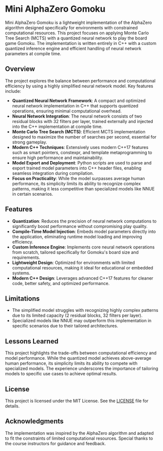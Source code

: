 # Mini AlphaZero Gomoku

Mini AlphaZero Gomoku is a lightweight implementation of the AlphaZero algorithm designed specifically for environments with constrained computational resources. This project focuses on applying Monte Carlo Tree Search (MCTS) with a quantized neural network to play the board game Gomoku. The implementation is written entirely in C++ with a custom quantized inference engine and efficient handling of neural network parameters at compile time.

## Overview

The project explores the balance between performance and computational efficiency by using a highly simplified neural network model. Key features include:

- **Quantized Neural Network Framework**: A compact and optimized neural network implementation in C++ that supports quantized operations, ensuring minimal computational overhead.
- **Neural Network Integration**: The neural network consists of two residual blocks with 32 filters per layer, trained externally and injected into the C++ implementation at compile time.
- **Monte Carlo Tree Search (MCTS)**: Efficient MCTS implementation designed to maximize the number of searches per second, essential for strong gameplay.
- **Modern C++ Techniques**: Extensively uses modern C++17 features such as smart pointers, constexpr, and template metaprogramming to ensure high performance and maintainability.
- **Model Export and Deployment**: Python scripts are used to parse and export trained model parameters into C++ header files, enabling seamless integration during compilation.
- **Focus on Practicality**: While the model surpasses average human performance, its simplicity limits its ability to recognize complex patterns, making it less competitive than specialized models like NNUE in certain scenarios.

## Features

- **Quantization**: Reduces the precision of neural network computations to significantly boost performance without compromising play quality.
- **Compile-Time Model Injection**: Embeds model parameters directly into the application, eliminating runtime model loading and improving efficiency.
- **Custom Inference Engine**: Implements core neural network operations from scratch, tailored specifically for Gomoku's board size and requirements.
- **Lightweight Design**: Optimized for environments with limited computational resources, making it ideal for educational or embedded systems.
- **Modern C++ Design**: Leverages advanced C++17 features for cleaner code, better safety, and optimized performance.

## Limitations

- The simplified model struggles with recognizing highly complex patterns due to its limited capacity (2 residual blocks, 32 filters per layer).
- Specialized models like NNUE may outperform this implementation in specific scenarios due to their tailored architectures.

## Lessons Learned

This project highlights the trade-offs between computational efficiency and model performance. While the quantized model achieves above-average human performance, its simplicity limits its ability to compete with specialized models. The experience underscores the importance of tailoring models to specific use cases to achieve optimal results.

## License

This project is licensed under the MIT License. See the [LICENSE](LICENSE) file for details.

## Acknowledgments

The implementation was inspired by the AlphaZero algorithm and adapted to fit the constraints of limited computational resources. Special thanks to the course instructors for guidance and feedback.
